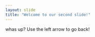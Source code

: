 ```yaml
---
layout: slide
title: "Welcome to our second slide!"
---
```

whas up?
Use the left arrow to go back!
